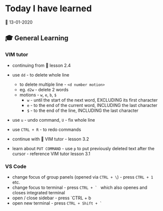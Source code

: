 # Today I have learned

:calendar: 13-01-2020

## :mortar_board: General Learning

### VIM tutor

- continuing from :book: lesson 2.4
- use `dd` - to delete whole line
  - to delete multiple line - `<d number motion>`
  - eg. `d2w` - delete 2 words
  - motions - `w`, `e`, `b`, `$`
    - `w` - until the start of the next word, EXCLUDING its first character
    - `e` - to the end of the current word, INCLUDING the last character
    - `$` - to the end of the line, INCLUDING the last character
- use `u` - undo command, `U` - fix whole line
- use `CTRL + R` - to redo commands

- continue with :book: VIM tutor - lesson 3.2
- learn about `PUT COMMAND` - use `p` to put previously deleted text after the cursor - reference VIM tutor lesson 3.1

### VS Code

- change focus of group panels (opened via `CTRL + \`) - press `CTRL + 1` etc.
- change focus to terminal - press ``CTRL + ` `` which also openes and closes integrated terminal
- open / close sidebar - press `CTRL + b
- open new terminal - press ``CTRL + Shift + ` ``
